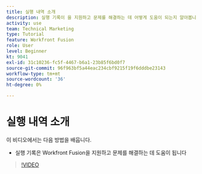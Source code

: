 ```yaml
---
title: 실행 내역 소개
description: 실행 기록이 을 지원하고 문제를 해결하는 데 어떻게 도움이 되는지 알아봅니다. [!DNL Adobe Workfront Fusion].
activity: use
team: Technical Marketing
type: Tutorial
feature: Workfront Fusion
role: User
level: Beginner
kt: 9041
exl-id: 31c10236-fc5f-4467-b6a1-23b85f6bd0f7
source-git-commit: 96f963bf5a44eac234cbf9215f19f6dddbe23143
workflow-type: tm+mt
source-wordcount: '36'
ht-degree: 0%

---
```


# 실행 내역 소개

이 비디오에서는 다음 방법을 배웁니다.

* 실행 기록은 Workfront Fusion을 지원하고 문제를 해결하는 데 도움이 됩니다

>[!VIDEO](https://video.tv.adobe.com/v/335282/?quality=12)
